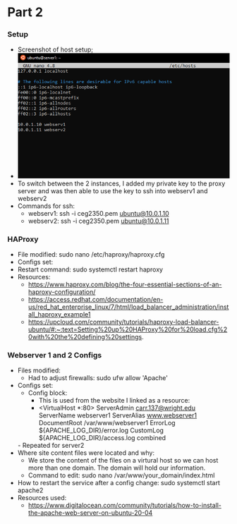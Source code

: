 # Part 2
### Setup
- Screenshot of host setup;
- ![hostsetup](screenshots/host.PNG?raw=true "Host Setup") 
- To switch between the 2 instances, I added my private key to the proxy server and was then able to use the key to ssh into webserv1 and webserv2
 - Commands for ssh: 
   - webserv1: ssh -i ceg2350.pem ubuntu@10.0.1.10
   - webserv2: ssh -i ceg2350.pem ubuntu@10.0.1.11

### HAProxy
- File modified: sudo nano /etc/haproxy/haproxy.cfg
- Configs set: 
- Restart command: sudo systemctl restart haproxy
- Resources:
   - https://www.haproxy.com/blog/the-four-essential-sections-of-an-haproxy-configuration/
   - https://access.redhat.com/documentation/en-us/red_hat_enterprise_linux/7/html/load_balancer_administration/install_haproxy_example1
   - https://upcloud.com/community/tutorials/haproxy-load-balancer-ubuntu/#:~:text=Setting%20up%20HAProxy%20for%20load,cfg%20with%20the%20defining%20settings.

### Webserver 1 and 2 Configs
- Files modified: 
  - Had to adjust firewalls: sudo ufw allow 'Apache'
- Configs set: 
  - Config block:
    - This is used from the website I linked as a resource:
    - <VirtualHost *:80>
    ServerAdmin carr.137@wright.edu
    ServerName webserver1 
    ServerAlias www.webserver1
    DocumentRoot /var/www/webserver1
    ErrorLog ${APACHE_LOG_DIR}/error.log
    CustomLog ${APACHE_LOG_DIR}/access.log combined
   </VirtualHost>
   - Repeated for server2
- Where site content files were located and why:
  - We store the content of the files on a virtural host so we can host more than one domain. The domain will hold our information.  
  - Command to edit: sudo nano /var/www/your_domain/index.html
- How to restart the service after a config change: sudo systemctl start apache2
- Resources used:
  - https://www.digitalocean.com/community/tutorials/how-to-install-the-apache-web-server-on-ubuntu-20-04



